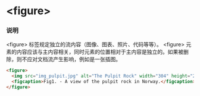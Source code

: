 # &lt;figure&gt;

### 说明
&lt;figure&gt; 标签规定独立的流内容（图像、图表、照片、代码等等）。
&lt;figure&gt; 元素的内容应该与主内容相关，同时元素的位置相对于主内容是独立的。如果被删除，则不应对文档流产生影响，例如是一张插图。


```html
<figure>
  <img src="img_pulpit.jpg" alt="The Pulpit Rock" width="304" height="228">
  <figcaption>Fig1. - A view of the pulpit rock in Norway.</figcaption>
</figure>
```





